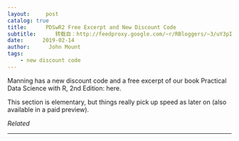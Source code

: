 ```yaml
---
layout:     post
catalog: true
title:      PDSwR2 Free Excerpt and New Discount Code
subtitle:      转载自：http://feedproxy.google.com/~r/RBloggers/~3/uY3pI2tjHmY/
date:      2019-02-14
author:      John Mount
tags:
    - new discount code
---
```






Manning has a new discount code and a free excerpt of our book Practical Data Science with R, 2nd Edition: here.

This section is elementary, but things really pick up speed as later on (also available in a paid preview).


*Related*








---
